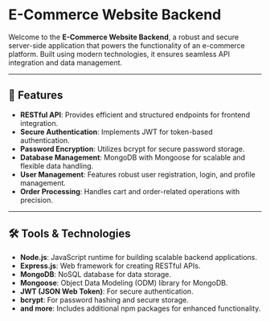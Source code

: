# E-Commerce Website Backend

Welcome to the **E-Commerce Website Backend**, a robust and secure server-side application that powers the functionality of an e-commerce platform. Built using modern technologies, it ensures seamless API integration and data management.

---

## 🚀 Features

- **RESTful API**: Provides efficient and structured endpoints for frontend integration.
- **Secure Authentication**: Implements JWT for token-based authentication.
- **Password Encryption**: Utilizes bcrypt for secure password storage.
- **Database Management**: MongoDB with Mongoose for scalable and flexible data handling.
- **User Management**: Features robust user registration, login, and profile management.
- **Order Processing**: Handles cart and order-related operations with precision.

---

## 🛠️ Tools & Technologies

- **Node.js**: JavaScript runtime for building scalable backend applications.
- **Express.js**: Web framework for creating RESTful APIs.
- **MongoDB**: NoSQL database for data storage.
- **Mongoose**: Object Data Modeling (ODM) library for MongoDB.
- **JWT (JSON Web Token)**: For secure authentication.
- **bcrypt**: For password hashing and secure storage.
- **and more**: Includes additional npm packages for enhanced functionality.
